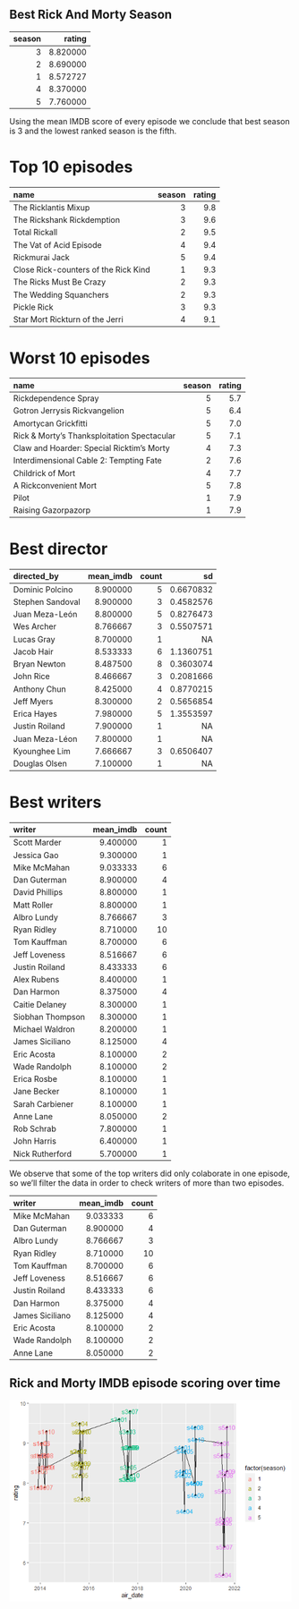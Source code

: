 ## Best Rick And Morty Season

<table>
<thead>
<tr class="header">
<th style="text-align: right;">season</th>
<th style="text-align: right;">rating</th>
</tr>
</thead>
<tbody>
<tr class="odd">
<td style="text-align: right;">3</td>
<td style="text-align: right;">8.820000</td>
</tr>
<tr class="even">
<td style="text-align: right;">2</td>
<td style="text-align: right;">8.690000</td>
</tr>
<tr class="odd">
<td style="text-align: right;">1</td>
<td style="text-align: right;">8.572727</td>
</tr>
<tr class="even">
<td style="text-align: right;">4</td>
<td style="text-align: right;">8.370000</td>
</tr>
<tr class="odd">
<td style="text-align: right;">5</td>
<td style="text-align: right;">7.760000</td>
</tr>
</tbody>
</table>

Using the mean IMDB score of every episode we conclude that best season
is 3 and the lowest ranked season is the fifth.

# Top 10 episodes

<table>
<thead>
<tr class="header">
<th style="text-align: left;">name</th>
<th style="text-align: right;">season</th>
<th style="text-align: right;">rating</th>
</tr>
</thead>
<tbody>
<tr class="odd">
<td style="text-align: left;">The Ricklantis Mixup</td>
<td style="text-align: right;">3</td>
<td style="text-align: right;">9.8</td>
</tr>
<tr class="even">
<td style="text-align: left;">The Rickshank Rickdemption</td>
<td style="text-align: right;">3</td>
<td style="text-align: right;">9.6</td>
</tr>
<tr class="odd">
<td style="text-align: left;">Total Rickall</td>
<td style="text-align: right;">2</td>
<td style="text-align: right;">9.5</td>
</tr>
<tr class="even">
<td style="text-align: left;">The Vat of Acid Episode</td>
<td style="text-align: right;">4</td>
<td style="text-align: right;">9.4</td>
</tr>
<tr class="odd">
<td style="text-align: left;">Rickmurai Jack</td>
<td style="text-align: right;">5</td>
<td style="text-align: right;">9.4</td>
</tr>
<tr class="even">
<td style="text-align: left;">Close Rick-counters of the Rick Kind</td>
<td style="text-align: right;">1</td>
<td style="text-align: right;">9.3</td>
</tr>
<tr class="odd">
<td style="text-align: left;">The Ricks Must Be Crazy</td>
<td style="text-align: right;">2</td>
<td style="text-align: right;">9.3</td>
</tr>
<tr class="even">
<td style="text-align: left;">The Wedding Squanchers</td>
<td style="text-align: right;">2</td>
<td style="text-align: right;">9.3</td>
</tr>
<tr class="odd">
<td style="text-align: left;">Pickle Rick</td>
<td style="text-align: right;">3</td>
<td style="text-align: right;">9.3</td>
</tr>
<tr class="even">
<td style="text-align: left;">Star Mort Rickturn of the Jerri</td>
<td style="text-align: right;">4</td>
<td style="text-align: right;">9.1</td>
</tr>
</tbody>
</table>

# Worst 10 episodes

<table>
<thead>
<tr class="header">
<th style="text-align: left;">name</th>
<th style="text-align: right;">season</th>
<th style="text-align: right;">rating</th>
</tr>
</thead>
<tbody>
<tr class="odd">
<td style="text-align: left;">Rickdependence Spray</td>
<td style="text-align: right;">5</td>
<td style="text-align: right;">5.7</td>
</tr>
<tr class="even">
<td style="text-align: left;">Gotron Jerrysis Rickvangelion</td>
<td style="text-align: right;">5</td>
<td style="text-align: right;">6.4</td>
</tr>
<tr class="odd">
<td style="text-align: left;">Amortycan Grickfitti</td>
<td style="text-align: right;">5</td>
<td style="text-align: right;">7.0</td>
</tr>
<tr class="even">
<td style="text-align: left;">Rick &amp; Morty’s Thanksploitation
Spectacular</td>
<td style="text-align: right;">5</td>
<td style="text-align: right;">7.1</td>
</tr>
<tr class="odd">
<td style="text-align: left;">Claw and Hoarder: Special Ricktim’s
Morty</td>
<td style="text-align: right;">4</td>
<td style="text-align: right;">7.3</td>
</tr>
<tr class="even">
<td style="text-align: left;">Interdimensional Cable 2: Tempting
Fate</td>
<td style="text-align: right;">2</td>
<td style="text-align: right;">7.6</td>
</tr>
<tr class="odd">
<td style="text-align: left;">Childrick of Mort</td>
<td style="text-align: right;">4</td>
<td style="text-align: right;">7.7</td>
</tr>
<tr class="even">
<td style="text-align: left;">A Rickconvenient Mort</td>
<td style="text-align: right;">5</td>
<td style="text-align: right;">7.8</td>
</tr>
<tr class="odd">
<td style="text-align: left;">Pilot</td>
<td style="text-align: right;">1</td>
<td style="text-align: right;">7.9</td>
</tr>
<tr class="even">
<td style="text-align: left;">Raising Gazorpazorp</td>
<td style="text-align: right;">1</td>
<td style="text-align: right;">7.9</td>
</tr>
</tbody>
</table>

# Best director

<table>
<thead>
<tr class="header">
<th style="text-align: left;">directed_by</th>
<th style="text-align: right;">mean_imdb</th>
<th style="text-align: right;">count</th>
<th style="text-align: right;">sd</th>
</tr>
</thead>
<tbody>
<tr class="odd">
<td style="text-align: left;">Dominic Polcino</td>
<td style="text-align: right;">8.900000</td>
<td style="text-align: right;">5</td>
<td style="text-align: right;">0.6670832</td>
</tr>
<tr class="even">
<td style="text-align: left;">Stephen Sandoval</td>
<td style="text-align: right;">8.900000</td>
<td style="text-align: right;">3</td>
<td style="text-align: right;">0.4582576</td>
</tr>
<tr class="odd">
<td style="text-align: left;">Juan Meza-León</td>
<td style="text-align: right;">8.800000</td>
<td style="text-align: right;">5</td>
<td style="text-align: right;">0.8276473</td>
</tr>
<tr class="even">
<td style="text-align: left;">Wes Archer</td>
<td style="text-align: right;">8.766667</td>
<td style="text-align: right;">3</td>
<td style="text-align: right;">0.5507571</td>
</tr>
<tr class="odd">
<td style="text-align: left;">Lucas Gray</td>
<td style="text-align: right;">8.700000</td>
<td style="text-align: right;">1</td>
<td style="text-align: right;">NA</td>
</tr>
<tr class="even">
<td style="text-align: left;">Jacob Hair</td>
<td style="text-align: right;">8.533333</td>
<td style="text-align: right;">6</td>
<td style="text-align: right;">1.1360751</td>
</tr>
<tr class="odd">
<td style="text-align: left;">Bryan Newton</td>
<td style="text-align: right;">8.487500</td>
<td style="text-align: right;">8</td>
<td style="text-align: right;">0.3603074</td>
</tr>
<tr class="even">
<td style="text-align: left;">John Rice</td>
<td style="text-align: right;">8.466667</td>
<td style="text-align: right;">3</td>
<td style="text-align: right;">0.2081666</td>
</tr>
<tr class="odd">
<td style="text-align: left;">Anthony Chun</td>
<td style="text-align: right;">8.425000</td>
<td style="text-align: right;">4</td>
<td style="text-align: right;">0.8770215</td>
</tr>
<tr class="even">
<td style="text-align: left;">Jeff Myers</td>
<td style="text-align: right;">8.300000</td>
<td style="text-align: right;">2</td>
<td style="text-align: right;">0.5656854</td>
</tr>
<tr class="odd">
<td style="text-align: left;">Erica Hayes</td>
<td style="text-align: right;">7.980000</td>
<td style="text-align: right;">5</td>
<td style="text-align: right;">1.3553597</td>
</tr>
<tr class="even">
<td style="text-align: left;">Justin Roiland</td>
<td style="text-align: right;">7.900000</td>
<td style="text-align: right;">1</td>
<td style="text-align: right;">NA</td>
</tr>
<tr class="odd">
<td style="text-align: left;">Juan Meza-Léon</td>
<td style="text-align: right;">7.800000</td>
<td style="text-align: right;">1</td>
<td style="text-align: right;">NA</td>
</tr>
<tr class="even">
<td style="text-align: left;">Kyounghee Lim</td>
<td style="text-align: right;">7.666667</td>
<td style="text-align: right;">3</td>
<td style="text-align: right;">0.6506407</td>
</tr>
<tr class="odd">
<td style="text-align: left;">Douglas Olsen</td>
<td style="text-align: right;">7.100000</td>
<td style="text-align: right;">1</td>
<td style="text-align: right;">NA</td>
</tr>
</tbody>
</table>

# Best writers

<table>
<thead>
<tr class="header">
<th style="text-align: left;">writer</th>
<th style="text-align: right;">mean_imdb</th>
<th style="text-align: right;">count</th>
</tr>
</thead>
<tbody>
<tr class="odd">
<td style="text-align: left;">Scott Marder</td>
<td style="text-align: right;">9.400000</td>
<td style="text-align: right;">1</td>
</tr>
<tr class="even">
<td style="text-align: left;">Jessica Gao</td>
<td style="text-align: right;">9.300000</td>
<td style="text-align: right;">1</td>
</tr>
<tr class="odd">
<td style="text-align: left;">Mike McMahan</td>
<td style="text-align: right;">9.033333</td>
<td style="text-align: right;">6</td>
</tr>
<tr class="even">
<td style="text-align: left;">Dan Guterman</td>
<td style="text-align: right;">8.900000</td>
<td style="text-align: right;">4</td>
</tr>
<tr class="odd">
<td style="text-align: left;">David Phillips</td>
<td style="text-align: right;">8.800000</td>
<td style="text-align: right;">1</td>
</tr>
<tr class="even">
<td style="text-align: left;">Matt Roller</td>
<td style="text-align: right;">8.800000</td>
<td style="text-align: right;">1</td>
</tr>
<tr class="odd">
<td style="text-align: left;">Albro Lundy</td>
<td style="text-align: right;">8.766667</td>
<td style="text-align: right;">3</td>
</tr>
<tr class="even">
<td style="text-align: left;">Ryan Ridley</td>
<td style="text-align: right;">8.710000</td>
<td style="text-align: right;">10</td>
</tr>
<tr class="odd">
<td style="text-align: left;">Tom Kauffman</td>
<td style="text-align: right;">8.700000</td>
<td style="text-align: right;">6</td>
</tr>
<tr class="even">
<td style="text-align: left;">Jeff Loveness</td>
<td style="text-align: right;">8.516667</td>
<td style="text-align: right;">6</td>
</tr>
<tr class="odd">
<td style="text-align: left;">Justin Roiland</td>
<td style="text-align: right;">8.433333</td>
<td style="text-align: right;">6</td>
</tr>
<tr class="even">
<td style="text-align: left;">Alex Rubens</td>
<td style="text-align: right;">8.400000</td>
<td style="text-align: right;">1</td>
</tr>
<tr class="odd">
<td style="text-align: left;">Dan Harmon</td>
<td style="text-align: right;">8.375000</td>
<td style="text-align: right;">4</td>
</tr>
<tr class="even">
<td style="text-align: left;">Caitie Delaney</td>
<td style="text-align: right;">8.300000</td>
<td style="text-align: right;">1</td>
</tr>
<tr class="odd">
<td style="text-align: left;">Siobhan Thompson</td>
<td style="text-align: right;">8.300000</td>
<td style="text-align: right;">1</td>
</tr>
<tr class="even">
<td style="text-align: left;">Michael Waldron</td>
<td style="text-align: right;">8.200000</td>
<td style="text-align: right;">1</td>
</tr>
<tr class="odd">
<td style="text-align: left;">James Siciliano</td>
<td style="text-align: right;">8.125000</td>
<td style="text-align: right;">4</td>
</tr>
<tr class="even">
<td style="text-align: left;">Eric Acosta</td>
<td style="text-align: right;">8.100000</td>
<td style="text-align: right;">2</td>
</tr>
<tr class="odd">
<td style="text-align: left;">Wade Randolph</td>
<td style="text-align: right;">8.100000</td>
<td style="text-align: right;">2</td>
</tr>
<tr class="even">
<td style="text-align: left;">Erica Rosbe</td>
<td style="text-align: right;">8.100000</td>
<td style="text-align: right;">1</td>
</tr>
<tr class="odd">
<td style="text-align: left;">Jane Becker</td>
<td style="text-align: right;">8.100000</td>
<td style="text-align: right;">1</td>
</tr>
<tr class="even">
<td style="text-align: left;">Sarah Carbiener</td>
<td style="text-align: right;">8.100000</td>
<td style="text-align: right;">1</td>
</tr>
<tr class="odd">
<td style="text-align: left;">Anne Lane</td>
<td style="text-align: right;">8.050000</td>
<td style="text-align: right;">2</td>
</tr>
<tr class="even">
<td style="text-align: left;">Rob Schrab</td>
<td style="text-align: right;">7.800000</td>
<td style="text-align: right;">1</td>
</tr>
<tr class="odd">
<td style="text-align: left;">John Harris</td>
<td style="text-align: right;">6.400000</td>
<td style="text-align: right;">1</td>
</tr>
<tr class="even">
<td style="text-align: left;">Nick Rutherford</td>
<td style="text-align: right;">5.700000</td>
<td style="text-align: right;">1</td>
</tr>
</tbody>
</table>

We observe that some of the top writers did only colaborate in one
episode, so we’ll filter the data in order to check writers of more than
two episodes.

<table>
<thead>
<tr class="header">
<th style="text-align: left;">writer</th>
<th style="text-align: right;">mean_imdb</th>
<th style="text-align: right;">count</th>
</tr>
</thead>
<tbody>
<tr class="odd">
<td style="text-align: left;">Mike McMahan</td>
<td style="text-align: right;">9.033333</td>
<td style="text-align: right;">6</td>
</tr>
<tr class="even">
<td style="text-align: left;">Dan Guterman</td>
<td style="text-align: right;">8.900000</td>
<td style="text-align: right;">4</td>
</tr>
<tr class="odd">
<td style="text-align: left;">Albro Lundy</td>
<td style="text-align: right;">8.766667</td>
<td style="text-align: right;">3</td>
</tr>
<tr class="even">
<td style="text-align: left;">Ryan Ridley</td>
<td style="text-align: right;">8.710000</td>
<td style="text-align: right;">10</td>
</tr>
<tr class="odd">
<td style="text-align: left;">Tom Kauffman</td>
<td style="text-align: right;">8.700000</td>
<td style="text-align: right;">6</td>
</tr>
<tr class="even">
<td style="text-align: left;">Jeff Loveness</td>
<td style="text-align: right;">8.516667</td>
<td style="text-align: right;">6</td>
</tr>
<tr class="odd">
<td style="text-align: left;">Justin Roiland</td>
<td style="text-align: right;">8.433333</td>
<td style="text-align: right;">6</td>
</tr>
<tr class="even">
<td style="text-align: left;">Dan Harmon</td>
<td style="text-align: right;">8.375000</td>
<td style="text-align: right;">4</td>
</tr>
<tr class="odd">
<td style="text-align: left;">James Siciliano</td>
<td style="text-align: right;">8.125000</td>
<td style="text-align: right;">4</td>
</tr>
<tr class="even">
<td style="text-align: left;">Eric Acosta</td>
<td style="text-align: right;">8.100000</td>
<td style="text-align: right;">2</td>
</tr>
<tr class="odd">
<td style="text-align: left;">Wade Randolph</td>
<td style="text-align: right;">8.100000</td>
<td style="text-align: right;">2</td>
</tr>
<tr class="even">
<td style="text-align: left;">Anne Lane</td>
<td style="text-align: right;">8.050000</td>
<td style="text-align: right;">2</td>
</tr>
</tbody>
</table>

## Rick and Morty IMDB episode scoring over time

![](rick_morty_episodes_files/figure-markdown_strict/graph-1.png)
